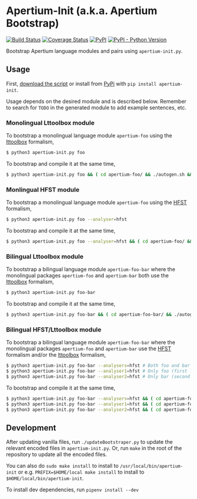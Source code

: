 # Apertium-Init (a.k.a. Apertium Bootstrap)

[![Build Status](https://travis-ci.org/apertium/apertium-init.svg)](https://travis-ci.org/apertium/apertium-init)
[![Coverage Status](https://coveralls.io/repos/github/apertium/apertium-init/badge.svg?branch=master)](https://coveralls.io/github/apertium/apertium-init?branch=master)
[![PyPI](https://img.shields.io/pypi/v/apertium-init.svg)](https://pypi.org/project/apertium-init/)
[![PyPI - Python Version](https://img.shields.io/pypi/pyversions/apertium-init.svg)](https://pypi.org/project/apertium-init/)

Bootstrap Apertium language modules and pairs using `apertium-init.py`.

## Usage

First, <a href="https://raw.githubusercontent.com/apertium/bootstrap/master/apertium-init.py" download>download the script</a>
or install from [PyPi](https://pypi.org/project/apertium-init/) with `pip install apertium-init`.

Usage depends on the desired module and is described below. Remember to
search for `TODO` in the generated module to add example sentences, etc.

### Monolingual Lttoolbox module

To bootstrap a monolingual language module `apertium-foo` using the
[lttoolbox](http://wiki.apertium.org/wiki/Lttoolbox) formalism,

```bash
$ python3 apertium-init.py foo
```

To bootstrap and compile it at the same time,

```bash
$ python3 apertium-init.py foo && ( cd apertium-foo/ && ./autogen.sh && make )
```

### Monlingual HFST module

To bootstrap a monolingual language module `apertium-foo` using the
[HFST](http://wiki.apertium.org/wiki/HFST) formalism,

```bash
$ python3 apertium-init.py foo --analyser=hfst
```

To bootstrap and compile it at the same time,

```bash
$ python3 apertium-init.py foo --analyser=hfst && ( cd apertium-foo/ && ./autogen.sh && make )
```

### Bilingual Lttoolbox module

To bootstrap a bilingual language module `apertium-foo-bar` where the
monolingual packages `apertium-foo` and `apertium-bar` both use the
[lttoolbox](http://wiki.apertium.org/wiki/Lttoolbox) formalism,

```bash
$ python3 apertium-init.py foo-bar
```

To bootstrap and compile it at the same time,

```bash
$ python3 apertium-init.py foo-bar && ( cd apertium-foo-bar/ && ./autogen.sh && make test)
```

### Bilingual HFST/Lttoolbox module

To bootstrap a bilingual language module `apertium-foo-bar` where the
monolingual packages `apertium-foo` and `apertium-bar` use the
[HFST](http://wiki.apertium.org/wiki/Lttoolbox) formalism and/or the
[lttoolbox](http://wiki.apertium.org/wiki/Lttoolbox) formalism,

```bash
$ python3 apertium-init.py foo-bar --analysers=hfst # Both foo and bar use HFST
$ python3 apertium-init.py foo-bar --analyser1=hfst # Only foo (first language) uses HFST
$ python3 apertium-init.py foo-bar --analyser2=hfst # Only bar (second language) uses HFST
```

To bootstrap and compile it at the same time,

```bash
$ python3 apertium-init.py foo-bar --analysers=hfst && ( cd apertium-foo-bar/ && ./autogen.sh && make test) # Both foo and bar use HFST
$ python3 apertium-init.py foo-bar --analyser1=hfst && ( cd apertium-foo-bar/ && ./autogen.sh && make test) # Only foo (first language) uses HFST
$ python3 apertium-init.py foo-bar --analyser2=hfst && ( cd apertium-foo-bar/ && ./autogen.sh && make test) # Only bar (second language) uses HFST
```

## Development

After updating vanilla files, run `./updateBootstraper.py` to update the
relevant encoded files in `apertium-init.py`. Or, run `make` in the root
of the repository to update all the encoded files.

You can also do `sudo make install` to install to `/usr/local/bin/apertium-init`
or e.g. `PREFIX=$HOME/local make install` to install to `$HOME/local/bin/apertium-init`.

To install dev dependencies, run `pipenv install --dev`
